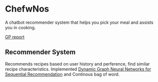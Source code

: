 # ChefwNos

A chatbot recommender system that helps you pick your meal and assists you in cooking.

[GP report](https://docs.google.com/document/d/19kF5XflO1KaR9Sw7JYWVzkVGKbplKEzdo-mbKsPWdIQ/edit?usp=sharing)


## Recommender System

Recommends recipes based on user history and perference, find similar recipe characteristics.
Implemented [Dynamic Graph Neural Networks for Sequential Recommendation](https://arxiv.org/pdf/2104.07368.pdf) and Continous bag of word.

